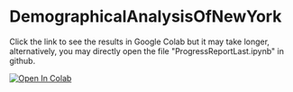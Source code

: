 # DemographicalAnalysisOfNewYork

Click the link to see the results in Google Colab but it may take longer, alternatively, you may directly open the file "ProgressReportLast.ipynb" in github. 

[![Open In Colab](https://colab.research.google.com/assets/colab-badge.svg)](https://colab.research.google.com/github/armantorik/DemographicalAnalysisOfNewYork/blob/main/ProgressReportLast.ipynb)

